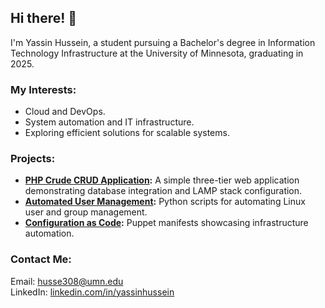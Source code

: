 ## Hi there! 👋

I'm Yassin Hussein, a student pursuing a Bachelor's degree in Information Technology Infrastructure at the University of Minnesota, graduating in 2025. 

### My Interests:
- Cloud and DevOps.
- System automation and IT infrastructure.
- Exploring efficient solutions for scalable systems.

### Projects:
- **[PHP Crude CRUD Application](https://github.com/yassinhussein/yassin_phpcrudecrud):** A simple three-tier web application demonstrating database integration and LAMP stack configuration.
- **[Automated User Management](https://github.com/yassinhussein/assignment9):** Python scripts for automating Linux user and group management.
- **[Configuration as Code](https://github.com/yassinhussein/assignment12):** Puppet manifests showcasing infrastructure automation.

### Contact Me:
Email: [husse308@umn.edu](mailto:your-email@umn.edu)  
LinkedIn: [linkedin.com/in/yassinhussein](https://linkedin.com/in/yassinhussein)
